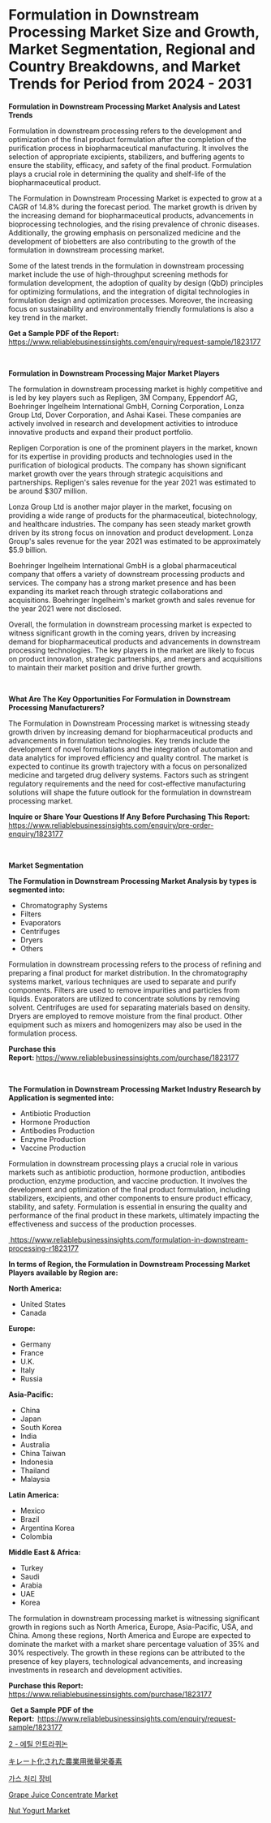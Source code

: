 <p><h1>Formulation in Downstream Processing Market Size and Growth, Market Segmentation, Regional and Country Breakdowns, and Market Trends for Period from 2024 -  2031</h1></p><p><strong>Formulation in Downstream Processing Market Analysis and Latest Trends</strong></p>
<p><p>Formulation in downstream processing refers to the development and optimization of the final product formulation after the completion of the purification process in biopharmaceutical manufacturing. It involves the selection of appropriate excipients, stabilizers, and buffering agents to ensure the stability, efficacy, and safety of the final product. Formulation plays a crucial role in determining the quality and shelf-life of the biopharmaceutical product.</p><p>The Formulation in Downstream Processing Market is expected to grow at a CAGR of 14.8% during the forecast period. The market growth is driven by the increasing demand for biopharmaceutical products, advancements in bioprocessing technologies, and the rising prevalence of chronic diseases. Additionally, the growing emphasis on personalized medicine and the development of biobetters are also contributing to the growth of the formulation in downstream processing market.</p><p>Some of the latest trends in the formulation in downstream processing market include the use of high-throughput screening methods for formulation development, the adoption of quality by design (QbD) principles for optimizing formulations, and the integration of digital technologies in formulation design and optimization processes. Moreover, the increasing focus on sustainability and environmentally friendly formulations is also a key trend in the market.</p></p>
<p><strong>Get a Sample PDF of the Report:&nbsp;</strong> <a href="https://www.reliablebusinessinsights.com/enquiry/request-sample/1823177">https://www.reliablebusinessinsights.com/enquiry/request-sample/1823177</a></p>
<p>&nbsp;</p>
<p><strong>Formulation in Downstream Processing Major Market Players</strong></p>
<p><p>The formulation in downstream processing market is highly competitive and is led by key players such as Repligen, 3M Company, Eppendorf AG, Boehringer Ingelheim International GmbH, Corning Corporation, Lonza Group Ltd, Dover Corporation, and Ashai Kasei. These companies are actively involved in research and development activities to introduce innovative products and expand their product portfolio.</p><p>Repligen Corporation is one of the prominent players in the market, known for its expertise in providing products and technologies used in the purification of biological products. The company has shown significant market growth over the years through strategic acquisitions and partnerships. Repligen's sales revenue for the year 2021 was estimated to be around $307 million.</p><p>Lonza Group Ltd is another major player in the market, focusing on providing a wide range of products for the pharmaceutical, biotechnology, and healthcare industries. The company has seen steady market growth driven by its strong focus on innovation and product development. Lonza Group's sales revenue for the year 2021 was estimated to be approximately $5.9 billion.</p><p>Boehringer Ingelheim International GmbH is a global pharmaceutical company that offers a variety of downstream processing products and services. The company has a strong market presence and has been expanding its market reach through strategic collaborations and acquisitions. Boehringer Ingelheim's market growth and sales revenue for the year 2021 were not disclosed.</p><p>Overall, the formulation in downstream processing market is expected to witness significant growth in the coming years, driven by increasing demand for biopharmaceutical products and advancements in downstream processing technologies. The key players in the market are likely to focus on product innovation, strategic partnerships, and mergers and acquisitions to maintain their market position and drive further growth.</p></p>
<p>&nbsp;</p>
<p><strong>What Are The Key Opportunities For Formulation in Downstream Processing Manufacturers?</strong></p>
<p><p>The Formulation in Downstream Processing market is witnessing steady growth driven by increasing demand for biopharmaceutical products and advancements in formulation technologies. Key trends include the development of novel formulations and the integration of automation and data analytics for improved efficiency and quality control. The market is expected to continue its growth trajectory with a focus on personalized medicine and targeted drug delivery systems. Factors such as stringent regulatory requirements and the need for cost-effective manufacturing solutions will shape the future outlook for the formulation in downstream processing market.</p></p>
<p><strong>Inquire or Share Your Questions If Any Before Purchasing This Report:</strong> <a href="https://www.reliablebusinessinsights.com/enquiry/pre-order-enquiry/1823177">https://www.reliablebusinessinsights.com/enquiry/pre-order-enquiry/1823177</a></p>
<p>&nbsp;</p>
<p><strong>Market Segmentation</strong></p>
<p><strong>The Formulation in Downstream Processing Market Analysis by types is segmented into:</strong></p>
<p><ul><li>Chromatography Systems</li><li>Filters</li><li>Evaporators</li><li>Centrifuges</li><li>Dryers</li><li>Others</li></ul></p>
<p><p>Formulation in downstream processing refers to the process of refining and preparing a final product for market distribution. In the chromatography systems market, various techniques are used to separate and purify components. Filters are used to remove impurities and particles from liquids. Evaporators are utilized to concentrate solutions by removing solvent. Centrifuges are used for separating materials based on density. Dryers are employed to remove moisture from the final product. Other equipment such as mixers and homogenizers may also be used in the formulation process.</p></p>
<p><strong>Purchase this Report:&nbsp;</strong><a href="https://www.reliablebusinessinsights.com/purchase/1823177">https://www.reliablebusinessinsights.com/purchase/1823177</a></p>
<p>&nbsp;</p>
<p><strong>The Formulation in Downstream Processing Market Industry Research by Application is segmented into:</strong></p>
<p><ul><li>Antibiotic Production</li><li>Hormone Production</li><li>Antibodies Production</li><li>Enzyme Production</li><li>Vaccine Production</li></ul></p>
<p><p>Formulation in downstream processing plays a crucial role in various markets such as antibiotic production, hormone production, antibodies production, enzyme production, and vaccine production. It involves the development and optimization of the final product formulation, including stabilizers, excipients, and other components to ensure product efficacy, stability, and safety. Formulation is essential in ensuring the quality and performance of the final product in these markets, ultimately impacting the effectiveness and success of the production processes.</p></p>
<p><a href="https://www.reliablebusinessinsights.com/formulation-in-downstream-processing-r1823177">&nbsp;https://www.reliablebusinessinsights.com/formulation-in-downstream-processing-r1823177</a></p>
<p><strong>In terms of Region, the Formulation in Downstream Processing Market Players available by Region are:</strong></p>
<p>
    <p> <strong> North America: </strong>
        <ul>
            <li>United States</li>
            <li>Canada</li>
        </ul>
        </p> 
    <p> <strong> Europe: </strong>
        <ul>
            <li>Germany</li>
            <li>France</li>
            <li>U.K.</li>
            <li>Italy</li>
            <li>Russia</li>
        </ul>
        </p> 
    <p> <strong> Asia-Pacific: </strong>
        <ul>
            <li>China</li>
            <li>Japan</li>
            <li>South Korea</li>
            <li>India</li>
            <li>Australia</li>
            <li>China Taiwan</li>
            <li>Indonesia</li>
            <li>Thailand</li>
            <li>Malaysia</li>
        </ul>
        </p> 
    <p> <strong> Latin America: </strong>
        <ul>
            <li>Mexico</li>
            <li>Brazil</li>
            <li>Argentina Korea</li>
            <li>Colombia</li>
        </ul>
        </p> 
    <p> <strong> Middle East & Africa: </strong>
        <ul>
            <li>Turkey</li>
            <li>Saudi</li>
            <li>Arabia</li>
            <li>UAE</li>
            <li>Korea</li>
        </ul>
    </p>
    </p>
<p><p>The formulation in downstream processing market is witnessing significant growth in regions such as North America, Europe, Asia-Pacific, USA, and China. Among these regions, North America and Europe are expected to dominate the market with a market share percentage valuation of 35% and 30% respectively. The growth in these regions can be attributed to the presence of key players, technological advancements, and increasing investments in research and development activities.</p></p>
<p><strong>Purchase this Report: </strong><a href="https://www.reliablebusinessinsights.com/purchase/1823177">https://www.reliablebusinessinsights.com/purchase/1823177</a></p>
<p>&nbsp;<strong>Get a Sample PDF of the Report:&nbsp;&nbsp;</strong><a href="https://www.reliablebusinessinsights.com/enquiry/request-sample/1823177">https://www.reliablebusinessinsights.com/enquiry/request-sample/1823177</a></p>
<p><strong></strong></p>
<p><p><a href="https://github.com/vss5505pa7z1p/Market-Research-Report-List-2/blob/main/3964628163695.md">2 - 에틸 안트라퀴논</a></p><p><a href="https://github.com/JoanaNitzsche/Market-Research-Report-List-1/blob/main/2082957153255.md">キレート化された農業用微量栄養素</a></p><p><a href="https://github.com/FelipeGrrady654556/Market-Research-Report-List-2/blob/main/4945465163696.md">가스 처리 장비</a></p><p><a href="https://github.com/zcbxbnir25/Market-Research-Report-List-1/blob/main/grape-juice-concentrate-market.md">Grape Juice Concentrate Market</a></p><p><a href="https://github.com/mhrnetwork1/Market-Research-Report-List-1/blob/main/nut-yogurt-market.md">Nut Yogurt Market</a></p></p>